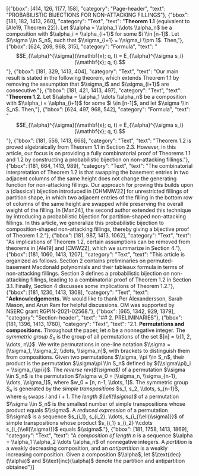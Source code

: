 [{"bbox": [414, 126, 1177, 158], "category": "Page-header", "text": "PROBABILISTIC BIJECTIONS FOR NON-ATTACKING FILLINGS"}, {"bbox": [181, 182, 1413, 260], "category": "Text", "text": "**Theorem 1.1** (equivalent to [Ale19, Theorem 22]). Let $\\alpha = \\alpha_1 \\dots \\alpha_n$ be a composition with $\\alpha_i = \\alpha_{i+1}$ for some $i \\in [n-1]$. Let $\\sigma \\in S_n$, such that $\\sigma_{i+1} = \\sigma_i \\pm 1$. Then,"}, {"bbox": [624, 269, 968, 315], "category": "Formula", "text": "$$E_{\\alpha}^{\\sigma}(\\mathbf{x}; q, t) = E_{\\alpha}^{\\sigma s_i}(\\mathbf{x}; q, t).$$"}, {"bbox": [181, 329, 1413, 404], "category": "Text", "text": "Our main result is stated in the following theorem, which extends Theorem 1.1 by removing the assumption that $\\sigma_i$ and $\\sigma_{i+1}$ are consecutive."}, {"bbox": [181, 421, 1413, 497], "category": "Text", "text": "**Theorem 1.2.** Let $\\alpha = \\alpha_1 \\dots \\alpha_n$ be a composition with $\\alpha_i = \\alpha_{i+1}$ for some $i \\in [n-1]$, and let $\\sigma \\in S_n$. Then,"}, {"bbox": [624, 497, 968, 542], "category": "Formula", "text": "$$E_{\\alpha}^{\\sigma}(\\mathbf{x}; q, t) = E_{\\alpha}^{\\sigma s_i}(\\mathbf{x}; q, t).$$"}, {"bbox": [181, 556, 1413, 666], "category": "Text", "text": "Theorem 1.2 is proved algebraically from Theorem 1.1 in Section 2.3. However, in this article, our focus is on providing a fully combinatorial proof of Theorems 1.1 and 1.2 by constructing a probabilistic bijection on non-attacking fillings."}, {"bbox": [181, 664, 1413, 989], "category": "Text", "text": "The combinatorial interpretation of Theorem 1.2 is that swapping the basement entries in two adjacent columns of the same height does not change the generating function for non-attacking fillings. Our approach for proving this builds upon a (classical) bijection introduced in [CHMMW22] for unrestricted fillings of partition shape, in which two adjacent entries of the filling in the bottom row of columns of the same height are swapped while preserving the overall weight of the filling. In [Man24], the second author extended this technique by introducing a probabilistic bijection for partition-shaped non-attacking fillings. In this article, we generalize this probabilistic bijection to composition-shaped non-attacking fillings, thereby giving a bijective proof of Theorem 1.2."}, {"bbox": [181, 987, 1413, 1062], "category": "Text", "text": "As implications of Theorem 1.2, certain assumptions can be removed from theorems in [Ale19] and [CMW22], which we summarize in Section 4."}, {"bbox": [181, 1060, 1413, 1207], "category": "Text", "text": "This article is organized as follows. Section 2 contains preliminaries on permuted-basement Macdonald polynomials and their tableaux formula in terms of non-attacking fillings. Section 3 defines a probabilistic bijection on non-attacking fillings, leading to a combinatorial proof of Theorem 1.2 in Section 3.1. Finally, Section 4 discusses some implications of Theorem 1.2."}, {"bbox": [181, 1230, 1413, 1308], "category": "Text", "text": "**Acknowledgements.** We would like to thank Per Alexandersson, Sarah Mason, and Arun Ram for helpful discussions. OM was supported by NSERC grant RGPIN-2021-02568."}, {"bbox": [665, 1342, 929, 1379], "category": "Section-header", "text": "## 2. PRELIMINARIES"}, {"bbox": [181, 1396, 1413, 1760], "category": "Text", "text": "2.1. **Permutations and compositions.** Throughout the paper, let $n$ be a nonnegative integer. The *symmetric group* $S_n$ is the group of all permutations of the set $[n] = \\{1, 2, \\dots, n\\}$. We write permutations in one-line notation $\\sigma = [\\sigma_1, \\sigma_2, \\dots, \\sigma_n]$, with brackets to distinguish them from compositions. Given two permutations $\\sigma, \\pi \\in S_n$, their product is the permutation $\\sigma\\pi \\in S_n$ defined by $(\\sigma\\pi)_i = \\sigma_{\\pi i}$. The *reverse rev($\\sigma$)* of a permutation $\\sigma \\in S_n$ is the permutation $\\sigma w_0 = [\\sigma_n, \\sigma_{n-1}, \\dots, \\sigma_1]$, where $w_0 = [n, n-1, \\dots, 1]$. The symmetric group $S_n$ is generated by the *simple transpositions* $s_1, s_2, \\dots, s_{n-1}$, where $s_i$ swaps $i$ and $i+1$. The *length $\\ell(\\sigma)$* of a permutation $\\sigma \\in S_n$ is the smallest number of simple transpositions whose product equals $\\sigma$. A *reduced expression* of a permutation $\\sigma$ is a sequence $s_{i_1}, s_{i_2}, \\dots, s_{i_{\\ell(\\sigma)}}$ of simple transpositions whose product $s_{i_1} s_{i_2} \\cdots s_{i_{\\ell(\\sigma)}}$ equals $\\sigma$."}, {"bbox": [181, 1758, 1413, 1869], "category": "Text", "text": "A *composition of length $n$* is a sequence $\\alpha = \\alpha_1 \\alpha_2 \\dots \\alpha_n$ of nonnegative integers. A *partition* is a weakly decreasing composition, and an *antipartition* is a weakly increasing composition. Given a composition $\\alpha$, let $\\text{dec}(\\alpha)$ and $\\text{inc}(\\alpha)$ denote the partition and antipartition obtained"}]